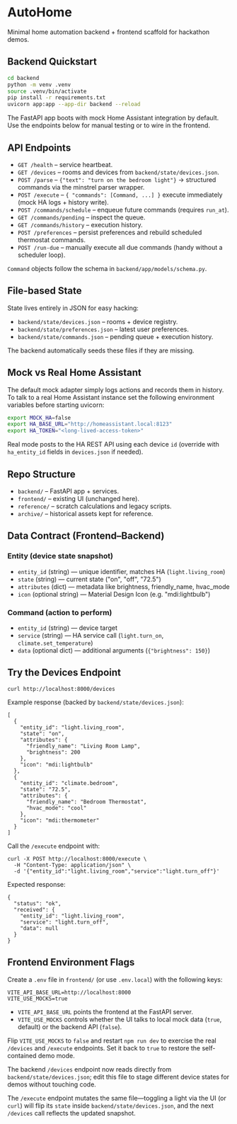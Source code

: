 # AutoHome

Minimal home automation backend + frontend scaffold for hackathon demos.

## Backend Quickstart

```bash
cd backend
python -m venv .venv
source .venv/bin/activate
pip install -r requirements.txt
uvicorn app:app --app-dir backend --reload
```

The FastAPI app boots with mock Home Assistant integration by default. Use the endpoints below for manual testing or to wire in the frontend.

## API Endpoints

- `GET /health` – service heartbeat.
- `GET /devices` – rooms and devices from `backend/state/devices.json`.
- `POST /parse` – `{"text": "turn on the bedroom light"}` → structured commands via the minstrel parser wrapper.
- `POST /execute` – `{ "commands": [Command, ...] }` execute immediately (mock HA logs + history write).
- `POST /commands/schedule` – enqueue future commands (requires `run_at`).
- `GET /commands/pending` – inspect the queue.
- `GET /commands/history` – execution history.
- `POST /preferences` – persist preferences and rebuild scheduled thermostat commands.
- `POST /run-due` – manually execute all due commands (handy without a scheduler loop).

`Command` objects follow the schema in `backend/app/models/schema.py`.

## File-based State

State lives entirely in JSON for easy hacking:

- `backend/state/devices.json` – rooms + device registry.
- `backend/state/preferences.json` – latest user preferences.
- `backend/state/commands.json` – pending queue + execution history.

The backend automatically seeds these files if they are missing.

## Mock vs Real Home Assistant

The default mock adapter simply logs actions and records them in history. To talk to a real Home Assistant instance set the following environment variables before starting uvicorn:

```bash
export MOCK_HA=false
export HA_BASE_URL="http://homeassistant.local:8123"
export HA_TOKEN="<long-lived-access-token>"
```

Real mode posts to the HA REST API using each device `id` (override with `ha_entity_id` fields in `devices.json` if needed).

## Repo Structure

- `backend/` – FastAPI app + services.
- `frontend/` – existing UI (unchanged here).
- `reference/` – scratch calculations and legacy scripts.
- `archive/` – historical assets kept for reference.

## Data Contract (Frontend–Backend)

### Entity (device state snapshot)
- `entity_id` (string) — unique identifier, matches HA (`light.living_room`)
- `state` (string) — current state ("on", "off", "72.5")
- `attributes` (dict) — metadata like brightness, friendly_name, hvac_mode
- `icon` (optional string) — Material Design Icon (e.g. "mdi:lightbulb")

### Command (action to perform)
- `entity_id` (string) — device target
- `service` (string) — HA service call (`light.turn_on`, `climate.set_temperature`)
- `data` (optional dict) — additional arguments (`{"brightness": 150}`)

## Try the Devices Endpoint

```
curl http://localhost:8000/devices
```

Example response (backed by `backend/state/devices.json`):

```
[
  {
    "entity_id": "light.living_room",
    "state": "on",
    "attributes": {
      "friendly_name": "Living Room Lamp",
      "brightness": 200
    },
    "icon": "mdi:lightbulb"
  },
  {
    "entity_id": "climate.bedroom",
    "state": "72.5",
    "attributes": {
      "friendly_name": "Bedroom Thermostat",
      "hvac_mode": "cool"
    },
    "icon": "mdi:thermometer"
  }
]
```

Call the `/execute` endpoint with:

```
curl -X POST http://localhost:8000/execute \
  -H "Content-Type: application/json" \
  -d '{"entity_id":"light.living_room","service":"light.turn_off"}'
```

Expected response:

```
{
  "status": "ok",
  "received": {
    "entity_id": "light.living_room",
    "service": "light.turn_off",
    "data": null
  }
}
```

## Frontend Environment Flags

Create a `.env` file in `frontend/` (or use `.env.local`) with the following keys:

```
VITE_API_BASE_URL=http://localhost:8000
VITE_USE_MOCKS=true
```

- `VITE_API_BASE_URL` points the frontend at the FastAPI server.
- `VITE_USE_MOCKS` controls whether the UI talks to local mock data (`true`, default) or the backend API (`false`).

Flip `VITE_USE_MOCKS` to `false` and restart `npm run dev` to exercise the real `/devices` and `/execute` endpoints. Set it back to `true` to restore the self-contained demo mode.

The backend `/devices` endpoint now reads directly from `backend/state/devices.json`; edit this file to stage different device states for demos without touching code.

The `/execute` endpoint mutates the same file—toggling a light via the UI (or `curl`) will flip its `state` inside `backend/state/devices.json`, and the next `/devices` call reflects the updated snapshot.
